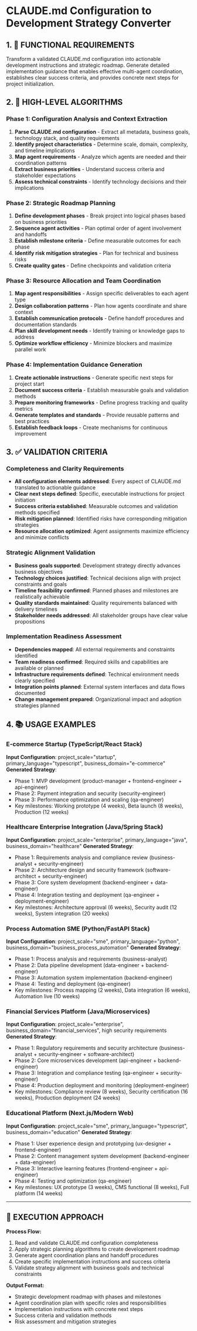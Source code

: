 # CLAUDE.md Configuration to Development Strategy Converter

## 1. 🎯 FUNCTIONAL REQUIREMENTS

Transform a validated CLAUDE.md configuration into actionable development instructions and strategic roadmap. Generate detailed implementation guidance that enables effective multi-agent coordination, establishes clear success criteria, and provides concrete next steps for project initialization.

## 2. 🔄 HIGH-LEVEL ALGORITHMS

### Phase 1: Configuration Analysis and Context Extraction
1. **Parse CLAUDE.md configuration** - Extract all metadata, business goals, technology stack, and quality requirements
2. **Identify project characteristics** - Determine scale, domain, complexity, and timeline implications
3. **Map agent requirements** - Analyze which agents are needed and their coordination patterns
4. **Extract business priorities** - Understand success criteria and stakeholder expectations
5. **Assess technical constraints** - Identify technology decisions and their implications

### Phase 2: Strategic Roadmap Planning
1. **Define development phases** - Break project into logical phases based on business priorities
2. **Sequence agent activities** - Plan optimal order of agent involvement and handoffs
3. **Establish milestone criteria** - Define measurable outcomes for each phase
4. **Identify risk mitigation strategies** - Plan for technical and business risks
5. **Create quality gates** - Define checkpoints and validation criteria

### Phase 3: Resource Allocation and Team Coordination
1. **Map agent responsibilities** - Assign specific deliverables to each agent type
2. **Design collaboration patterns** - Plan how agents coordinate and share context
3. **Establish communication protocols** - Define handoff procedures and documentation standards
4. **Plan skill development needs** - Identify training or knowledge gaps to address
5. **Optimize workflow efficiency** - Minimize blockers and maximize parallel work

### Phase 4: Implementation Guidance Generation
1. **Create actionable instructions** - Generate specific next steps for project start
2. **Document success criteria** - Establish measurable goals and validation methods
3. **Prepare monitoring frameworks** - Define progress tracking and quality metrics
4. **Generate templates and standards** - Provide reusable patterns and best practices
5. **Establish feedback loops** - Create mechanisms for continuous improvement

## 3. ✅ VALIDATION CRITERIA

### Completeness and Clarity Requirements
- **All configuration elements addressed**: Every aspect of CLAUDE.md translated to actionable guidance
- **Clear next steps defined**: Specific, executable instructions for project initiation
- **Success criteria established**: Measurable outcomes and validation methods specified
- **Risk mitigation planned**: Identified risks have corresponding mitigation strategies
- **Resource allocation optimized**: Agent assignments maximize efficiency and minimize conflicts

### Strategic Alignment Validation
- **Business goals supported**: Development strategy directly advances business objectives
- **Technology choices justified**: Technical decisions align with project constraints and goals
- **Timeline feasibility confirmed**: Planned phases and milestones are realistically achievable
- **Quality standards maintained**: Quality requirements balanced with delivery timelines
- **Stakeholder needs addressed**: All stakeholder groups have clear value propositions

### Implementation Readiness Assessment
- **Dependencies mapped**: All external requirements and constraints identified
- **Team readiness confirmed**: Required skills and capabilities are available or planned
- **Infrastructure requirements defined**: Technical environment needs clearly specified
- **Integration points planned**: External system interfaces and data flows documented
- **Change management prepared**: Organizational impact and adoption strategies planned

## 4. 📚 USAGE EXAMPLES

### E-commerce Startup (TypeScript/React Stack)
**Input Configuration**: project_scale="startup", primary_language="typescript", business_domain="e-commerce"
**Generated Strategy**:
- Phase 1: MVP development (product-manager + frontend-engineer + api-engineer)
- Phase 2: Payment integration and security (security-engineer)
- Phase 3: Performance optimization and scaling (qa-engineer)
- Key milestones: Working prototype (4 weeks), Beta launch (8 weeks), Production (12 weeks)

### Healthcare Enterprise Integration (Java/Spring Stack)
**Input Configuration**: project_scale="enterprise", primary_language="java", business_domain="healthcare"
**Generated Strategy**:
- Phase 1: Requirements analysis and compliance review (business-analyst + security-engineer)
- Phase 2: Architecture design and security framework (software-architect + security-engineer)
- Phase 3: Core system development (backend-engineer + data-engineer)
- Phase 4: Integration testing and deployment (qa-engineer + deployment-engineer)
- Key milestones: Architecture approval (6 weeks), Security audit (12 weeks), System integration (20 weeks)

### Process Automation SME (Python/FastAPI Stack)
**Input Configuration**: project_scale="sme", primary_language="python", business_domain="business_process_automation"
**Generated Strategy**:
- Phase 1: Process analysis and requirements (business-analyst)
- Phase 2: Data pipeline development (data-engineer + backend-engineer)
- Phase 3: Automation system implementation (backend-engineer)
- Phase 4: Testing and deployment (qa-engineer)
- Key milestones: Process mapping (2 weeks), Data integration (6 weeks), Automation live (10 weeks)

### Financial Services Platform (Java/Microservices)
**Input Configuration**: project_scale="enterprise", business_domain="financial_services", high security requirements
**Generated Strategy**:
- Phase 1: Regulatory requirements and security architecture (business-analyst + security-engineer + software-architect)
- Phase 2: Core microservices development (api-engineer + backend-engineer)
- Phase 3: Integration and compliance testing (qa-engineer + security-engineer)
- Phase 4: Production deployment and monitoring (deployment-engineer)
- Key milestones: Compliance review (8 weeks), Security certification (16 weeks), Production deployment (24 weeks)

### Educational Platform (Next.js/Modern Web)
**Input Configuration**: project_scale="sme", primary_language="typescript", business_domain="education"
**Generated Strategy**:
- Phase 1: User experience design and prototyping (ux-designer + frontend-engineer)
- Phase 2: Content management system development (backend-engineer + data-engineer)
- Phase 3: Interactive learning features (frontend-engineer + api-engineer)
- Phase 4: Testing and optimization (qa-engineer)
- Key milestones: UX prototype (3 weeks), CMS functional (8 weeks), Full platform (14 weeks)

---

## 🎯 EXECUTION APPROACH

**Process Flow:**
1. Read and validate CLAUDE.md configuration completeness
2. Apply strategic planning algorithms to create development roadmap
3. Generate agent coordination plans and handoff procedures
4. Create specific implementation instructions and success criteria
5. Validate strategy alignment with business goals and technical constraints

**Output Format:**
- Strategic development roadmap with phases and milestones
- Agent coordination plan with specific roles and responsibilities
- Implementation instructions with concrete next steps
- Success criteria and validation methods
- Risk assessment and mitigation strategies